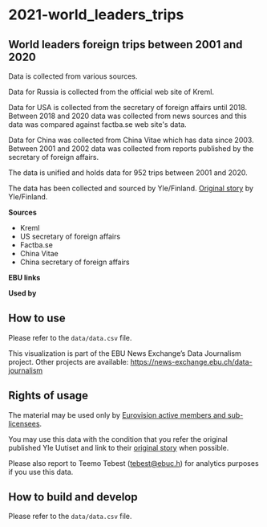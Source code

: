 # 2021-world_leaders_trips

## World leaders foreign trips between 2001 and 2020 

Data is collected from various sources.

Data for Russia is collected from the official web site of Kreml.

Data for USA is collected from the secretary of foreign affairs until 2018. Between 2018 and 2020 data was collected from news sources and this data was compared against factba.se web site's data.

Data for China was collected from China Vitae which has data since 2003. Between 2001 and 2002 data was collected from reports published by the secretary of foreign affairs. 

The data is unified and holds data for 952 trips between 2001 and 2020.

The data has been collected and sourced by Yle/Finland. [Original story](https://yle.fi/uutiset/3-11662994) by Yle/Finland.

**Sources**
* Kreml
* US secretary of foreign affairs
* Factba.se
* China Vitae
* China secretary of foreign affairs

**EBU links**

**Used by**

## How to use

Please refer to the `data/data.csv` file.

This visualization is part of the EBU News Exchange’s Data Journalism project. Other projects are available: https://news-exchange.ebu.ch/data-journalism

## Rights of usage

The material may be used only by [Eurovision active members and sub-licensees](https://www.ebu.ch/eurovision-news/members-and-sublicensees).

You may use this data with the condition that you refer the original published Yle Uutiset and link to their [original story](https://yle.fi/uutiset/3-11662994) when possible.

Please also report to Teemo Tebest (tebest@ebuc.h) for analytics purposes if you use this data.

## How to build and develop

Please refer to the `data/data.csv` file.